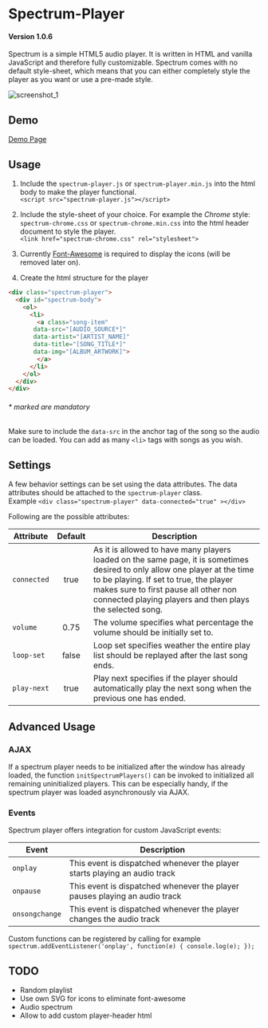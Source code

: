 # Spectrum-Player 
#### Version 1.0.6

Spectrum is a simple HTML5 audio player. It is written in HTML and vanilla JavaScript and therefore fully customizable. Spectrum comes with no default style-sheet, which means that you can either completely style the player as you want or use a pre-made style.

![screenshot_1](https://user-images.githubusercontent.com/7956606/47385654-f1badc00-d70a-11e8-80f6-75962f9036f8.png)




## Demo

[Demo Page](https://haeri.github.io/Spectrum-Player/)



## Usage

1. Include the `spectrum-player.js` or `spectrum-player.min.js` into the html body to make the player functional.  
`<script src="spectrum-player.js"></script>`

2. Include the style-sheet of your choice. For example the *Chrome* style: `spectrum-chrome.css` or `spectrum-chrome.min.css` into the html header document to style the player.  
`<link href="spectrum-chrome.css" rel="stylesheet">`

3. Currently [Font-Awesome](https://fontawesome.com/how-to-use/on-the-web/setup/getting-started?using=web-fonts-with-css) is required to display the icons (will be removed later on). 

4. Create the html structure for the player
```html
<div class="spectrum-player">
  <div id="spectrum-body">
    <ol>
      <li>
        <a class="song-item" 
	   data-src="[AUDIO_SOURCE*]" 
	   data-artist="[ARTIST_NAME]" 
	   data-title="[SONG_TITLE*]" 
	   data-img="[ALBUM_ARTWORK]">
        </a>
      </li>
    </ol>
  </div>
</div>
```
###### * marked are mandatory
Make sure to include the `data-src` in the anchor tag of the song so the audio can be loaded. You can add as many `<li>` tags with songs as you wish.


## Settings

A few behavior settings can be set using the data attributes. The data attributes should be attached to the `spectrum-player` class.  
Example `<div class="spectrum-player" data-connected="true" ></div>`

Following are the possible attributes:

| Attribute | Default | Description |
| --- | :---: | --- |
| `connected` | true | As it is allowed to have many players loaded on the same page, it is sometimes desired to only allow one player at the time to be playing. If set to true, the player makes sure to first pause all other non connected playing players and then plays the selected song. |
| `volume` | 0.75 | The volume specifies what percentage the volume should be initially set to. |
| `loop-set` | false | Loop set specifies weather the entire play list should be replayed after the last song ends. |
| `play-next` | true | Play next specifies if the player should automatically play the next song when the previous one has ended. |


## Advanced Usage

### AJAX
If a spectrum player needs to be initialized after the window has already loaded, the function `initSpectrumPlayers()` can be invoked to initialized all remaining uninitialized players. This can be especially handy, if the spectrum player was loaded asynchronously via AJAX.

### Events
Spectrum player offers integration for custom JavaScript events:

| Event | Description |
| --- | --- |
| `onplay` | This event is dispatched whenever the player starts playing an audio track |
| `onpause` | This event is dispatched whenever the player pauses playing an audio track |
| `onsongchange` | This event is dispatched whenever the player changes the audio track |

Custom functions can be registered by calling for example  
`spectrum.addEventListener('onplay', function(e) { console.log(e); });`



## TODO

- Random playlist
- Use own SVG for icons to eliminate font-awesome
- Audio spectrum
- Allow to add custom player-header html
